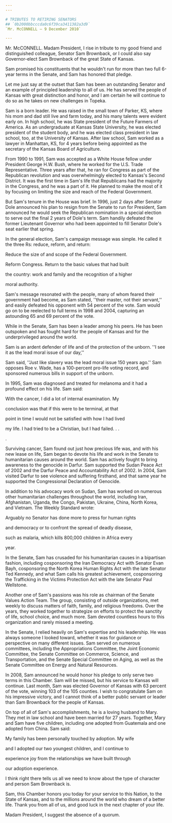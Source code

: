 ```yaml
---
---

# TRIBUTES TO RETIRING SENATORS
## `0b2000bbcccda0c6f39ca3411382a3d9`
`Mr. McCONNELL — 9 December 2010`

---
```



Mr. McCONNELL. Madam President, I rise in tribute to my good friend 
and distinguished colleague, Senator Sam Brownback, or I could also say 
Governor-elect Sam Brownback of the great State of Kansas.

Sam promised his constituents that he wouldn't run for more than two 
full 6-year terms in the Senate, and Sam has honored that pledge.

Let me just say at the outset that Sam has been an outstanding 
Senator and an example of principled leadership to all of us. He has 
served the people of Kansas with great distinction and honor, and I am 
certain he will continue to do so as he takes on new challenges in 
Topeka.

Sam is a born leader. He was raised in the small town of Parker, KS, 
where his mom and dad still live and farm today, and his many talents 
were evident early on. In high school, he was State president of the 
Future Farmers of America. As an undergraduate at Kansas State 
University, he was elected president of the student body, and he was 
elected class president in law school, too, at the University of 
Kansas. After law school, Sam worked as a lawyer in Manhattan, KS, for 
4 years before being appointed as the secretary of the Kansas Board of 
Agriculture.

From 1990 to 1991, Sam was accepted as a White House fellow under 
President George H.W. Bush, where he worked for the U.S. Trade 
Representative. Three years after that, he ran for Congress as part of 
the Republican revolution and was overwhelmingly elected to Kansas's 
Second District. It was the first time in Sam's life that Republicans 
had the majority in the Congress, and he was a part of it. He planned 
to make the most of it by focusing on limiting the size and reach of 
the Federal Government.


But Sam's tenure in the House was brief. In 1996, just 2 days after 
Senator Dole announced his plan to resign from the Senate to run for 
President, Sam announced he would seek the Republican nomination in a 
special election to serve out the final 2 years of Dole's term. Sam 
handily defeated the former Lieutenant Governor who had been appointed 
to fill Senator Dole's seat earlier that spring.

In the general election, Sam's campaign message was simple. He called 
it the three Rs: reduce, reform, and return:




 Reduce the size of and scope of the Federal Government. 


 Reform Congress. Return to the basic values that had built 


 the country: work and family and the recognition of a higher 


 moral authority.


Sam's message resonated with the people, many of whom feared their 
government had become, as Sam stated, ''their master, not their 
servant,'' and easily defeated his opponent with 54 percent of the 
vote. Sam would go on to be reelected to full terms in 1998 and 2004, 
capturing an astounding 65 and 69 percent of the vote.

While in the Senate, Sam has been a leader among his peers. He has 
been outspoken and has fought hard for the people of Kansas and for the 
underprivileged around the world.

Sam is an ardent defender of life and of the protection of the 
unborn. ''I see it as the lead moral issue of our day,''


Sam said, ''Just like slavery was the lead moral issue 150 years ago.'' 
Sam opposes Roe v. Wade, has a 100-percent pro-life voting record, and 
sponsored numerous bills in support of the unborn.

In 1995, Sam was diagnosed and treated for melanoma and it had a 
profound effect on his life. Sam said:




 With the cancer, I did a lot of internal examination. My 


 conclusion was that if this were to be terminal, at that 


 point in time I would not be satisfied with how I had lived 


 my life. I had tried to be a Christian, but I had failed. . . 


 .


Surviving cancer, Sam found out just how precious life was, and with 
his new lease on life, Sam began to devote his life and work in the 
Senate to humanitarian causes around the world. Sam has actively fought 
to bring awareness to the genocide in Darfur. Sam supported the Sudan 
Peace Act of 2002 and the Darfur Peace and Accountability Act of 2002. 
In 2004, Sam visited Darfur to see violence and suffering firsthand, 
and that same year he supported the Congressional Declaration of 
Genocide.

In addition to his advocacy work on Sudan, Sam has worked on numerous 
other humanitarian challenges throughout the world, including Iran, 
Afghanistan, Uganda, the Congo, Pakistan, Ukraine, China, North Korea, 
and Vietnam. The Weekly Standard wrote:




 Arguably no Senator has done more to press for human rights 


 and democracy or to confront the spread of deadly disease, 


 such as malaria, which kills 800,000 children in Africa every 


 year.


In the Senate, Sam has crusaded for his humanitarian causes in a 
bipartisan fashion, including cosponsoring the Iran Democracy Act with 
Senator Evan Bayh, cosponsoring the North Korea Human Rights Act with 
the late Senator Ted Kennedy, and what Sam calls his greatest 
achievement, cosponsoring the Trafficking in the Victims Protection Act 
with the late Senator Paul Wellstone.

Another one of Sam's passions was his role as chairman of the Senate 
Values Action Team. The group, consisting of outside organizations, met 
weekly to discuss matters of faith, family, and religious freedoms. 
Over the years, they worked together to strategize on efforts to 
protect the sanctity of life, school choice, and much more. Sam devoted 
countless hours to this organization and rarely missed a meeting.

In the Senate, I relied heavily on Sam's expertise and his 
leadership. He was always someone I looked toward, whether it was for 
guidance or perspective on many different issues. Sam served on 
numerous committees, including the Appropriations Committee, the Joint 
Economic Committee, the Senate Committee on Commerce, Science, and 
Transportation, and the Senate Special Committee on Aging, as well as 
the Senate Committee on Energy and Natural Resources.

In 2008, Sam announced he would honor his pledge to only serve two 
terms in this Chamber. Sam will be missed, but his service to Kansas 
will continue. Last month, Sam was elected Governor of Kansas with 63 
percent of the vote, winning 103 of the 105 counties. I wish to 
congratulate Sam on his impressive victory, and I cannot think of a 
better public servant or leader than Sam Brownback for the people of 
Kansas.

On top of all of Sam's accomplishments, he is a loving husband to 
Mary. They met in law school and have been married for 27 years. 
Together, Mary and Sam have five children, including one adopted from 
Guatemala and one adopted from China. Sam said:




 My family has been personally touched by adoption. My wife 


 and I adopted our two youngest children, and I continue to 


 experience joy from the relationships we have built through 


 our adoption experience.


I think right there tells us all we need to know about the type of 
character and person Sam Brownback is.

Sam, this Chamber honors you today for your service to this Nation, 
to the State of Kansas, and to the millions around the world who dream 
of a better life. Thank you from all of us, and good luck in the next 
chapter of your life.

Madam President, I suggest the absence of a quorum.